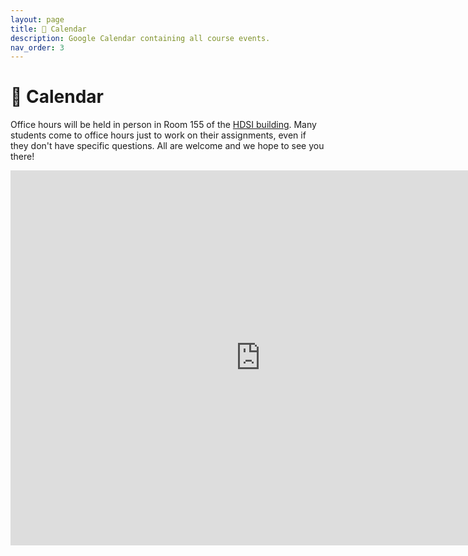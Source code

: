 ```yaml
---
layout: page
title: 📆 Calendar
description: Google Calendar containing all course events.
nav_order: 3
---
```


# 📆 Calendar

Office hours will be held in person in Room 155 of the <a href="https://map.concept3d.com/?id=1005#!m/246301">HDSI building</a>. Many students come to office hours just to work on their assignments, even if they don't have specific questions. All are welcome and we hope to see you there!

<!--{: .warning }
Office hours will start Thursday, January 9th. This calendar will be updated shortly to show when office hours will be held!-->

<center>
<iframe src="https://calendar.google.com/calendar/embed?height=600&wkst=1&ctz=America%2FLos_Angeles&showPrint=0&mode=WEEK&showTitle=0&src=Y182ZTUzZGJjNjM3MjZlNjgyYTE3NWU0OTZhM2Q4NDJhZjQ0ZDllYTdhZjlhMjhiNGM1NWRhZWQ4ZWVkYWJjZDU0QGdyb3VwLmNhbGVuZGFyLmdvb2dsZS5jb20&src=Y183YTIxNTE4MGU4OTU1ZjJiYzkxMDA1ZTcyMWJlZWZiMmU3ZGFmNDRjOTlhZTdjNzBjNTdhNWQ1MDJiNjg1YWU5QGdyb3VwLmNhbGVuZGFyLmdvb2dsZS5jb20&src=Y19kNDRjNTQ0ZmE1NWNjNTYzY2Q5ODBhOWExOTYzODUxNDZkYjFhMDUyYmEzZGU5NTUxMDFhNTE4YzA4Mjc2ZDdkQGdyb3VwLmNhbGVuZGFyLmdvb2dsZS5jb20&color=%233F51B5&color=%23EF6C00&color=%238E24AA" style="border-width:0" width="800" height="600" frameborder="0" scrolling="no"></iframe>
</center>